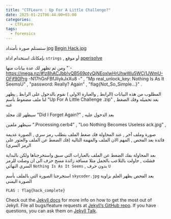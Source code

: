 ```yaml
---
title: "CTFLearn : Up For A Little Challenge?"
date: 2025-01-21T06:44:00+03:00
categories:
  - CTFLearn
tags:
  - Forensics
---
```


ستستلم صورة بأمتداد jpg [Begin Hack.jpg][Begin-Hack]


بإمكانك استخدام اداة `strings` , أو موقع [aperisolve][aperi-solve]


ومن ثم تظهر لك عدة بيانات منها "`- https://mega.nz/#!z8hACJbb!vQB569ptyQjNEoxIwHrUhwWu5WCj1JWmU-OFjf90Prg -N17hGnFBfJliykJxXu8 -" , "Mp real_unlock_key: Nothing Is As It SeemsU" , "password: Really? Again" , "flag{Not_So_Simple...}" . 

المطلوب من هذه البيانات (الرابط , والعبارة الاولى ) نقوم بالدخول على الرابط , يظهر لنا ملف مضغوط بأسم "Up For A Little Challenge
.zip" , بعد تحميله وفك الضغط عنه 

سيظهر لك مجلد "Did I Forget Again?" , بعد الدخول عليه 

سيظهر ملفين ".Processing.cerb4" , "Loo Nothing Becomes Useless ack.jpg" , 

صورة وملف آخر , عند المحاولة فك ضغط الملف يتطلب رمز سري , الصورة عديمة فائدة بعد الفحص , المهم الان الملف والمهمة التالية (فك الضغط عن الملف والعثور على الرمز السري)

بعد المحاولة بفك الضغط عن الملف بالعبارات التي سبق واستخرجناها ولكن بالبداية فشلت , حاولت بالتلاعب بالجمل مثلا مسافة زائدة مسح حرف الى ان وصلت للرمز السري النهائي `Nothing Is As It Seems` , بدون حرف `U` 

استخرجنا الصورة التي بالملف بأسم `skycoder.jpg` بعد الفحص يظهر العلم بزاوية الصورة اليمنى 

`FLAG : flag{hack_complete}`

Check out the [Jekyll docs][jekyll-docs] for more info on how to get the most out of Jekyll. File all bugs/feature requests at [Jekyll’s GitHub repo][jekyll-gh]. If you have questions, you can ask them on [Jekyll Talk][jekyll-talk].

[Begin-Hack]: https://mega.nz/file/LoABFK5K#0sEKbsU3sBUG8zWxpBfD1bQx_JY_MuYEWQvLrFIqWZ0
[aperi-solve]: https://www.aperisolve.com
[jekyll-docs]: https://jekyllrb.com/docs/home
[jekyll-gh]:   https://github.com/jekyll/jekyll
[jekyll-talk]: https://talk.jekyllrb.com/